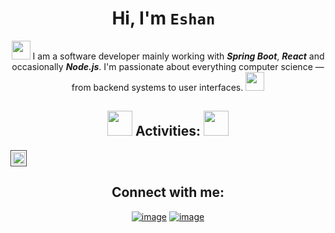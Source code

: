   <h1 align="center">Hi, I'm <code>Eshan </code></h1> 
  <p align="center">
  <img width="30" src="https://media.giphy.com/media/6seACmx7ri38LIEqzQ/giphy.gif" />
  <span>
    I am a software developer mainly working with
    <b><i>Spring Boot</i></b>, <b><i>React</i></b> and occasionally <b><i>Node.js</i></b>.
    I'm passionate about everything computer science — from backend systems to user interfaces.
  </span>
  <img width="30" src="https://media.giphy.com/media/025bJ5g7hYyKBc7yLf/giphy.gif" />
</p>

 <h2 align="center"> 
    <img width="40" src="https://raw.githubusercontent.com/2016mehrab/Asset-Hosts/main/ezgif.com-rotate.gif">
 <span >Activities:</span>
<img width="40" src="https://media.giphy.com/media/4AXd5usfTeSDLNmGXT/giphy.gif?cid=ecf05e47mme617zpyxy3qx720xbpwpouxqe84j2eruspae33&ep=v1_stickers_search&rid=giphy.gif&ct=s">
 </h2>


<p align="center">
  <table width="100%">
    <!-- <tr>
      <td width="50%" style="border: 1px solid #444; border-radius: 8px; padding: 2px; max-height:250px;">
        <img style="width: 100%; height: 100%; object-fit: cover;" src="https://leetcard.jacoblin.cool/2016mehrab?ext=heatmap&hide=ranking&theme=dark" alt="LeetCode Stats"/>
      </td>
      <td width="60%" style="border: 1px solid #444; border-radius: 8px; padding: 2px;">
        <img style="width: 100%; height: 100%; object-fit: cover;" src="https://streak-stats.demolab.com/?user=2016mehrab&theme=catppuccin_mocha&hide_border=false"/>
      </td>
    </tr> -->
    <tr>
      <td colspan="2" style="border: 1px solid #444; border-radius: 8px; padding: 2px; ">
        <img style="width: 100%; height: 100%; object-fit: contain;" src="https://github-readme-activity-graph.vercel.app/graph?username=2016mehrab&theme=react-dark"/>
      </td>
    </tr>
  </table>
</p>

<h2 align="center">Connect with me:</h2>
<div align="center">

[![image](https://img.shields.io/badge/LinkedIn-0077B5?style=for-the-badge&logo=linkedin&logoColor=white)](https://www.linkedin.com/in/2016mehrab/)
[![image](https://img.shields.io/badge/Gmail-D14836?style=for-the-badge&logo=gmail&logoColor=white)](mailto:2016mehrab@gmail.com)

</div>

<!-- <img width="100%" height="25%" src="https://github-readme-stats.vercel.app/api/top-langs/?username=2016mehrab&theme=catppuccin_mocha&exclude_repo=SSI,ssi-agent-2,sp-ssi-agent,Basic-IDP"> -->
<!-- ![](https://github-readme-stats.vercel.app/api/top-langs/?username=2016mehrab&theme=catppuccin_mocha&hide_border=false&include_all_commits=true&count_private=true&layout=compact) -->

<!-- ### 🔝 Top Contributed Repo
![](https://github-contributor-stats.vercel.app/api?username=2016mehrab&limit=5&theme=dark&combine_all_yearly_contributions=true) -->

